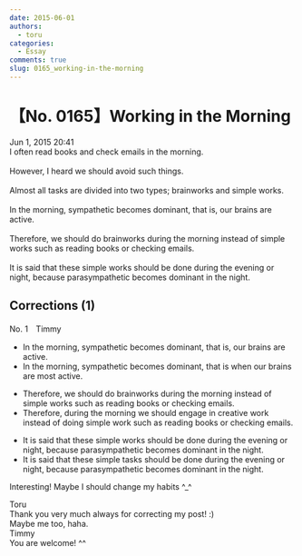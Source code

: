 ```yaml
---
date: 2015-06-01
authors:
  - toru
categories:
  - Essay
comments: true
slug: 0165_working-in-the-morning
---
```


# 【No. 0165】Working in the Morning
<div class="date">Jun 1, 2015 20:41</div>
<div id="post"><div id="body_show_ori">
I often read books and check emails in the morning.<br/><br/>However, I heard we should avoid such things.<br/><br/>Almost all tasks are divided into two types; brainworks and simple works.<br/><br/>In the morning, sympathetic becomes dominant, that is, our brains are active.<br/><br/>Therefore, we should do brainworks during the morning instead of simple works such as reading books or checking emails.<br/><br/>It is said that these simple works should be done during the evening or night, because parasympathetic becomes dominant in the night.
</div></div>

<!-- more -->


## Corrections (1)
<div id="block"><div class="first_name"> No. 1　<span class="just_name">Timmy</span></div><div id="block2">
<ul class="correction_field">
<li class="incorrect">In the morning, sympathetic becomes dominant, that is, our brains are active.</li>
<li class="corrected correct">
In the morning, sympathetic becomes dominant, that is <span class="f_blue">when</span> our brains are <span class="f_blue">most</span> active.
</li>
</ul>
<ul class="correction_field">
<li class="incorrect">Therefore, we should do brainworks during the morning instead of simple works such as reading books or checking emails.</li>
<li class="corrected correct">
Therefore, during the morning we should <span class="f_blue">engage in creative</span> work instead of <span class="f_blue">doing</span> simple work such as reading books or checking emails.
</li>
</ul>
<ul class="correction_field">
<li class="incorrect">It is said that these simple works should be done during the evening or night, because parasympathetic becomes dominant in the night.</li>
<li class="corrected correct">
It is said that these simple <span class="f_blue">tasks</span> should be done during the evening or night, because parasympathetic becomes dominant in the night.
</li>
</ul>
<p class="comment_small">
 Interesting! Maybe I should change my habits ^_^
</p>

</div><div class="name"><span class="just_name">Toru</span><br>
Thank you very much always for correcting my post! :)<br/>Maybe me too, haha.
</div>
<div class="name"><span class="just_name">Timmy</span><br>
You are welcome! ^^
</div>
</div>
